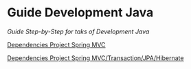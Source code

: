 Guide Development Java
======================

*Guide Step-by-Step for taks of Development Java*

[Dependencies Project Spring MVC](dep-project-springmvc.md)

[Dependencies Project Spring MVC/Transaction/JPA/Hibernate](dep-projets-springmvc-jpa-hibernate.md)
